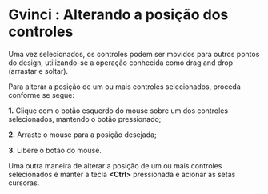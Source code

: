# Gvinci : Alterando a posição dos controles

Uma vez selecionados, os controles podem ser movidos para outros pontos do design, utilizando-se a operação conhecida como drag and drop \(arrastar e soltar\).

Para alterar a posição de um ou mais controles selecionados, proceda conforme se segue:

**1.** Clique com o botão esquerdo do mouse sobre um dos controles selecionados, mantendo o botão pressionado;

**2.** Arraste o mouse para a posição desejada;

**3.** Libere o botão do mouse.

Uma outra maneira de alterar a posição de um ou mais controles selecionados é manter a tecla **&lt;Ctrl&gt;** pressionada e acionar as setas cursoras.

